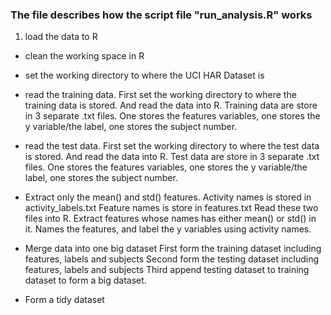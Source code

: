### The file describes how the script file "run_analysis.R" works

1. load the data to R
* clean the working space in R
* set the working directory to where the UCI HAR Dataset is

* read the training data. 
First set the working directory to where the training data is stored. And read the data into R.
Training data are store in 3 separate .txt files. One stores the features variables, one stores the y variable/the label, one stores the subject number.

* read the test data. 
First set the working directory to where the test data is stored. And read the data into R.
Test data are store in 3 separate .txt files. One stores the features variables, one stores the y variable/the label, one stores the subject number.

* Extract only the mean() and std() features.
Activity names is stored in activity_labels.txt
Feature names is store in features.txt
Read these two files into R.
Extract features whose names has either mean() or std() in it. Names the features, and label the y variables using activity names.

* Merge data into one big dataset
First form the training dataset including features, labels and subjects
Second form the testing dataset including features, labels and subjects
Third append testing dataset to training dataset to form a big dataset.

* Form a tidy dataset

